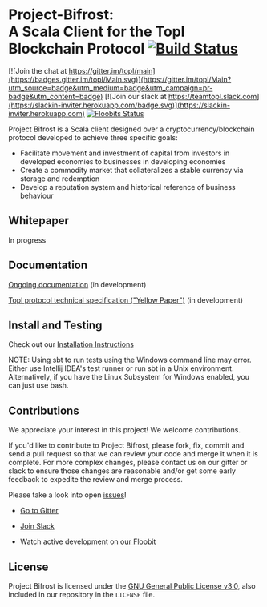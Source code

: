 Project-Bifrost:<br/>A Scala Client for the Topl Blockchain Protocol [![Build Status](https://travis-ci.org/Topl/Project-Bifrost.svg?branch=master)](https://travis-ci.org/Topl/Project-Bifrost)
====================================================================================================================================================================================

[![Join the chat at https://gitter.im/topl/main](https://badges.gitter.im/topl/Main.svg)](https://gitter.im/topl/Main?utm_source=badge&utm_medium=badge&utm_campaign=pr-badge&utm_content=badge)
[![Join our slack at https://teamtopl.slack.com](https://slackin-inviter.herokuapp.com/badge.svg)](https://slackin-inviter.herokuapp.com)
[![Floobits Status](https://floobits.com/mpk2/Project-Bifrost.svg)](https://floobits.com/mpk2/Project-Bifrost)

Project Bifrost is a Scala client designed over a cryptocurrency/blockchain protocol developed to achieve three specific goals:
- Facilitate movement and investment of capital from investors in developed economies to businesses in developing economies
- Create a commodity market that collateralizes a stable currency via storage and redemption
- Develop a reputation system and historical reference of business behaviour



Whitepaper
----------
In progress


Documentation
-------------
[Ongoing documentation](https://www.overleaf.com/read/cwggvsyvptjv) (in development)

[Topl protocol technical specification ("Yellow Paper")](https://github.com/Topl/yellowpaper) (in development)



Install and Testing
-------------------
Check out our [Installation Instructions](https://github.com/Topl/Project-Bifrost/wiki/Installation-Instructions)

NOTE: Using sbt to run tests using the Windows command line may error. Either use Intellij IDEA's test runner or run sbt in a Unix environment. Alternatively, if you have the Linux Subsystem for Windows enabled, you can just use bash.


Contributions
-------------

We appreciate your interest in this project! We welcome contributions.

If you'd like to contribute to Project Bifrost, please fork, fix, commit and send a pull request so that we can review your code and merge it when it is complete. For more complex changes, please contact us on our gitter or slack to ensure those changes are reasonable and/or get some early feedback to expedite the review and merge process.

Please take a look into open [issues](https://github.com/Topl/Project-Bifrost/issues)!

- [Go to Gitter](https://gitter.im/topl/main)

- [Join Slack](https://slackin-inviter.herokuapp.com)

- Watch active development on [our Floobit](https://floobits.com/mpk2/Project-Bifrost)


License
-------
Project Bifrost is licensed under the
[GNU General Public License v3.0](https://www.gnu.org/licenses/gpl-3.0.en.html), also included
in our repository in the `LICENSE` file.
